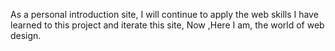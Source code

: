 As a  personal introduction site,
I will continue to apply the web skills I have learned to this project and iterate this site,
Now ,Here I am, the world of web design.